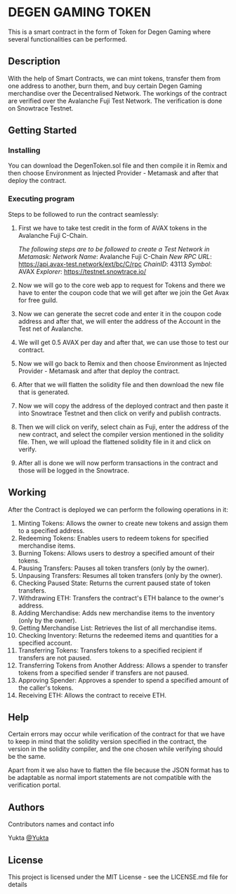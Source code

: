 # DEGEN GAMING TOKEN

This is a smart contract in the form of Token for Degen Gaming where several functionalities can be performed.

## Description

With the help of Smart Contracts, we can mint tokens, transfer them from one address to another, burn them, and buy certain Degen Gaming merchandise over the Decentralised Network. The workings of the contract are verified over the Avalanche Fuji Test Network. The verification is done on Snowtrace Testnet.

## Getting Started

### Installing

You can download the DegenToken.sol file and then compile it in Remix and then choose Environment as Injected Provider - Metamask and after that deploy the contract.

### Executing program

Steps to be followed to run the contract seamlessly:

1. First we have to take test credit in the form of AVAX tokens in the Avalanche Fuji C-Chain.

   *The following steps are to be followed to create a Test Network in Metamask:*
   *Network Name*: Avalanche Fuji C-Chain
   *New RPC URL*: https://api.avax-test.network/ext/bc/C/rpc
   *ChainID*: 43113
   *Symbol*: AVAX
   *Explorer*: https://testnet.snowtrace.io/

2. Now we will go to the core web app to request for Tokens and there we have to enter the coupon code that we will get after we join the Get Avax for free guild.
   
3. Now we can generate the secret code and enter it in the coupon code address and after that, we will enter the address of the Account in the Test net of Avalanche.
   
4. We will get 0.5 AVAX per day and after that, we can use those to test our contract.

5. Now we will go back to Remix and then choose Environment as Injected Provider - Metamask and after that deploy the contract.

6. After that we will flatten the solidity file and then download the new file that is generated.

7. Now we will copy the address of the deployed contract and then paste it into Snowtrace Testnet and then click on verify and publish contracts.

8. Then we will click on verify, select chain as Fuji, enter the address of the new contract, and select the compiler version mentioned in the solidity file. Then, we will upload the flattened solidity file in it and click on verify.

9. After all is done we will now perform transactions in the contract and those will be logged in the Snowtrace.


## Working

After the Contract is deployed we can perform the following operations in it:

1. Minting Tokens: Allows the owner to create new tokens and assign them to a specified address.
2. Redeeming Tokens: Enables users to redeem tokens for specified merchandise items.
3. Burning Tokens: Allows users to destroy a specified amount of their tokens.
4. Pausing Transfers: Pauses all token transfers (only by the owner).
5. Unpausing Transfers: Resumes all token transfers (only by the owner).
6. Checking Paused State: Returns the current paused state of token transfers.
7. Withdrawing ETH: Transfers the contract's ETH balance to the owner's address.
8. Adding Merchandise: Adds new merchandise items to the inventory (only by the owner).
9. Getting Merchandise List: Retrieves the list of all merchandise items.
10. Checking Inventory: Returns the redeemed items and quantities for a specified account.
11. Transferring Tokens: Transfers tokens to a specified recipient if transfers are not paused.
12. Transferring Tokens from Another Address: Allows a spender to transfer tokens from a specified sender if transfers are not paused.
13. Approving Spender: Approves a spender to spend a specified amount of the caller's tokens.
14. Receiving ETH: Allows the contract to receive ETH.

## Help

Certain errors may occur while verification of the contract for that we have to keep in mind that the solidity version specified in the contract, the version in the solidity compiler, and the one chosen while verifying should be the same.

Apart from it we also have to flatten the file because the JSON format has to be adaptable as normal import statements are not compatible with the verification portal.

## Authors

Contributors names and contact info

Yukta
[@Yukta](https://www.linkedin.com/in/yukta-/)


## License

This project is licensed under the MIT License - see the LICENSE.md file for details
